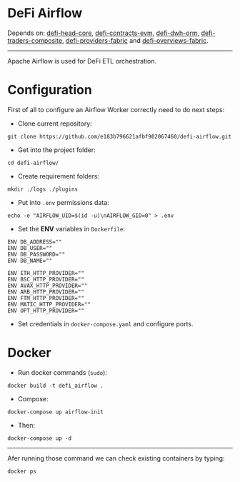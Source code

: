 # DeFi Airflow
Depends on: [defi-head-core](https://github.com/e183b796621afbf902067460/defi-head-core), [defi-contracts-evm](https://github.com/e183b796621afbf902067460/defi-contracts-evm), [defi-dwh-orm](https://github.com/e183b796621afbf902067460/defi-dwh-orm), [defi-traders-composite](https://github.com/e183b796621afbf902067460/defi-traders-composite), [defi-providers-fabric](https://github.com/e183b796621afbf902067460/defi-providers-fabric) and [defi-overviews-fabric](https://github.com/e183b796621afbf902067460/defi-overviews-fabric).

---

Apache Airflow is used for DeFi ETL orchestration.

# Configuration

First of all to configure an Airflow Worker correctly need to do next steps:

- Clone current repository:
```
git clone https://github.com/e183b796621afbf902067460/defi-airflow.git
```

- Get into the project folder:
```
cd defi-airflow/
```

- Create requirement folders:
```
mkdir ./logs ./plugins
```

- Put into `.env` permissions data:
```
echo -e "AIRFLOW_UID=$(id -u)\nAIRFLOW_GID=0" > .env
```

- Set the __ENV__ variables in `Dockerfile`:
```
ENV DB_ADDRESS=""
ENV DB_USER=""
ENV DB_PASSWORD=""
ENV DB_NAME=""
```
```
ENV ETH_HTTP_PROVIDER=""
ENV BSC_HTTP_PROVIDER=""
ENV AVAX_HTTP_PROVIDER=""
ENV ARB_HTTP_PROVIDER=""
ENV FTM_HTTP_PROVIDER=""
ENV MATIC_HTTP_PROVIDER=""
ENV OPT_HTTP_PROVIDER=""
```

- Set credentials in `docker-compose.yaml` and configure ports.

# Docker

- Run docker commands (`sudo`):
```
docker build -t defi_airflow .
```

- Compose:
```
docker-compose up airflow-init
```

- Then:
```
docker-compose up -d
```
---
Afer running those command we can check existing containers by typing:
```
docker ps
```
